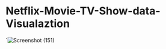 # Netflix-Movie-TV-Show-data-Visualaztion

`![Screenshot (151)](https://user-images.githubusercontent.com/89143789/228337471-94be866b-362e-4aaf-ae0d-fad314c64816.png)
